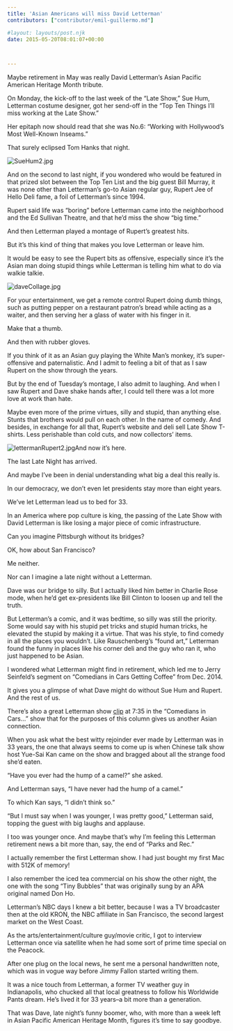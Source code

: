 ```yaml
---
title: 'Asian Americans will miss David Letterman'
contributors: ["contributor/emil-guillermo.md"]

#layout: layouts/post.njk
date: 2015-05-20T08:01:07+00:00



---
```


Maybe retirement in May was really David Letterman’s Asian Pacific American
Heritage Month tribute.

On Monday, the kick-off to the last week of the “Late Show,” Sue Hum, Letterman
costume designer, got her send-off in the “Top Ten Things I’ll miss working at
the Late Show.”

Her epitaph now should read that she was No.6:  “Working with Hollywood’s Most
Well-Known Inseams.”

That surely eclipsed Tom Hanks that night.

![SueHum2.jpg](/uploads/SueHum2.jpg)

And on the second to last night, if you wondered who would be featured in that
prized slot between the Top Ten List and the big guest Bill Murray, it was none
other than Letterman’s go-to Asian regular guy, Rupert Jee of Hello Deli fame, a
foil of Letterman’s since 1994.

Rupert said life was “boring” before Letterman came into the neighborhood and
the Ed Sullivan Theatre, and that he’d miss the show “big time.”

And then Letterman played a montage of Rupert’s greatest hits.

But it’s this kind of thing that makes you love Letterman or leave him.

It would be easy to see the Rupert bits as offensive, especially since it’s the
Asian man doing stupid things while Letterman is telling him what to do via
walkie talkie.

![daveCollage.jpg](/uploads/daveCollage.jpg)

For your entertainment, we get a remote control Rupert doing dumb things, such
as putting pepper on a restaurant patron’s bread while acting as a waiter, and
then serving her a glass of water with his finger in it.

Make that a thumb.

And then with rubber gloves.

If you think of it as an Asian guy playing the White Man’s monkey, it’s
super-offensive and paternalistic. And I admit to feeling a bit of that as I saw
Rupert on the show through the years.

But by the end of Tuesday’s montage, I also admit to laughing. And when I saw
Rupert and Dave shake hands after, I could tell there was a lot more love at
work than hate.

Maybe even more of the prime virtues, silly and stupid, than anything else.
Stunts that brothers would pull on each other. In the name of comedy. And
besides, in exchange for all that, Rupert’s website and deli sell Late Show
T-shirts. Less perishable than cold cuts, and now collectors’ items.

![lettermanRupert2.jpg](/uploads/lettermanRupert2.jpg)And now it’s here.

The last Late Night has arrived.

And maybe I’ve been in denial understanding what big a deal this really is.

In our democracy, we don’t even let presidents stay more than eight years.

We’ve let Letterman lead us to bed for 33.

In an America where pop culture is king, the passing of the Late Show with David
Letterman is like losing a major piece of comic infrastructure.

Can you imagine Pittsburgh without its bridges?

OK, how about San Francisco?

Me neither.

Nor can I imagine a late night without a Letterman.

Dave was our bridge to silly. But I actually liked him better in Charlie Rose
mode, when he’d get ex-presidents like Bill Clinton to loosen up and tell the
truth.

But Letterman’s a comic, and it was bedtime, so silly was still the priority.
Some would say with his stupid pet tricks and stupid human tricks, he elevated
the stupid by making it a virtue. That was his style, to find comedy in all the
places you wouldn’t. Like Rauschenberg’s “found art,” Letterman found the funny
in places like his corner deli and the guy who ran it, who just happened to be
Asian.

I wondered what Letterman might find in retirement, which led me to Jerry
Seinfeld’s segment on “Comedians in Cars Getting Coffee” from Dec. 2014.

It gives you a glimpse of what Dave might do without Sue Hum and Rupert. And the
rest of us.

There’s also a great Letterman show
[clip](https://comediansincarsgettingcoffee.com/david-letterman-i-like-kettlecorn)
at 7:35 in the “Comedians in Cars…” show that for the purposes of this column
gives us another Asian connection.

When you ask what the best witty rejoinder ever made by Letterman was in 33
years, the one that always seems to come up is when Chinese talk show host
Yue-Sai Kan came on the show and bragged about all the strange food she’d eaten.

“Have you ever had the hump of a camel?” she asked.

And Letterman says, “I have never had the hump of a camel.”

To which Kan says, “I didn’t think so.”

“But I must say when I was younger, I was pretty good,” Letterman said, topping
the guest with big laughs and applause.

I too was younger once. And maybe that’s why I’m feeling this Letterman
retirement news a bit more than, say, the end of “Parks and Rec.”

I actually remember the first Letterman show. I had just bought my first Mac
with 512K of memory!

I also remember the iced tea commercial on his show the other night, the one
with the song “Tiny Bubbles” that was originally sung by an APA original named
Don Ho.

Letterman’s NBC days I knew a bit better, because I was a TV broadcaster then at
the old KRON, the NBC affiliate in San Francisco, the second largest market on
the West Coast.

As the arts/entertainment/culture guy/movie critic, I got to interview Letterman
once via satellite when he had some sort of prime time special on the Peacock.

After one plug on the local news, he sent me a personal handwritten note, which
was in vogue way before Jimmy Fallon started writing them.

It was a nice touch from Letterman, a former TV weather guy in Indianapolis, who
chucked all that local greatness to follow his Worldwide Pants dream. He’s lived
it for 33 years–a bit more than a generation.

That was Dave, late night’s funny boomer, who, with more than a week left in
Asian Pacific American Heritage Month, figures it’s time to say goodbye.

